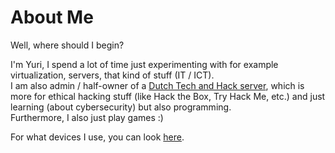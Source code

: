 # About Me
Well, where should I begin?

I'm Yuri, I spend a lot of time just experimenting with for example virtualization, servers, that kind of stuff (IT / ICT).\
I am also admin / half-owner of a [Dutch Tech and Hack server](https://disboard.org/server/723180597341847602), which is more for ethical hacking stuff (like Hack the Box, Try Hack Me, etc.) and just learning (about cybersecurity) but also programming.\
Furthermore, I also just play games :)

For what devices I use, you can look [here](https://yuri010.github.com/devices).
